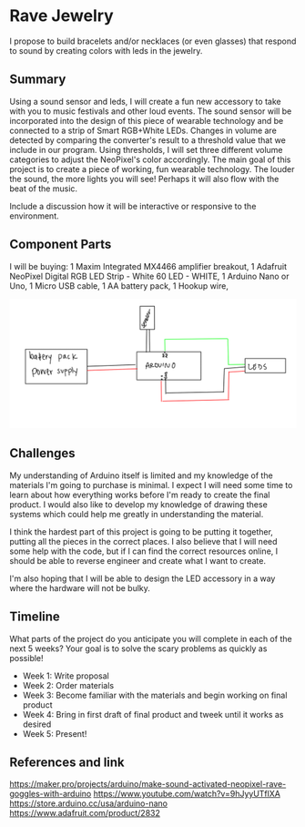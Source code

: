 # Rave Jewelry

I propose to build bracelets and/or necklaces (or even glasses) that respond to sound by creating colors with leds in the jewelry. 

## Summary

Using a sound sensor and leds, I will create a fun new accessory to take with you to music festivals and other loud events. The sound sensor will be incorporated into the design of this piece of wearable technology and be connected to a strip of Smart RGB+White LEDs. Changes in volume are detected by comparing the converter's result to a threshold value that we include in our program. Using thresholds, I will set three different volume categories to adjust the NeoPixel's color accordingly.
The main goal of this project is to create a piece of working, fun wearable technology. The louder the sound, the more lights you will see! Perhaps it will also flow with the beat of the music. 


Include a discussion how it will be interactive or responsive to the environment.

## Component Parts

I will be buying:
1 Maxim Integrated MX4466 amplifier breakout,
1 Adafruit NeoPixel Digital RGB LED Strip - White 60 LED - WHITE,
1 Arduino Nano or Uno,
1 Micro USB cable,
1 AA battery pack,
1 Hookup wire,


![Smart plug block diagram](https://github.com/natalianna/hw10/blob/master/blockdiagramPE.png)


## Challenges

My understanding of Arduino itself is limited and my knowledge of the materials I'm going to purchase is minimal. I expect I will need some time to learn about how everything works before I'm ready to create the final product. I would also like to develop my knowledge of drawing these systems which could help me greatly in understanding the material. 

I think the hardest part of this project is going to be putting it together, putting all the pieces in the correct places. I also believe that I will need some help with the code, but if I can find the correct resources online, I should be able to reverse engineer and create what I want to create. 

I'm also hoping that I will be able to design the LED accessory in a way where the hardware will not be bulky. 

## Timeline

What parts of the project do you anticipate you will complete in each of the next 5 weeks? Your goal is to solve the scary problems as quickly as possible! 

- Week 1: Write proposal
- Week 2: Order materials
- Week 3: Become familiar with the materials and begin working on final product
- Week 4: Bring in first draft of final product and tweek until it works as desired
- Week 5: Present!

## References and link

https://maker.pro/projects/arduino/make-sound-activated-neopixel-rave-goggles-with-arduino
https://www.youtube.com/watch?v=9hJyyUTflXA
https://store.arduino.cc/usa/arduino-nano
https://www.adafruit.com/product/2832
